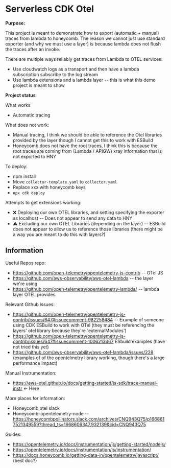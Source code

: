 # Serverless CDK Otel

**Purpose:**

This project is meant to demonstrate how to export (automatic + manual) traces from lambda to honeycomb. The reason we cannot just use standard exporter (and why we must use a layer) is because lambda does not flush the traces after an invoke. 

There are multiple ways reliably get traces from Lambda to OTEL services:
- Use cloudwatch logs as a transport and then have a lambda subscription subscribe to the log stream
- Use lambda extensions and a lambda layer -- this is what this demo project is meant to show

**Project status**

What works
- Automatic tracing

What does not work:
- Manual tracing, I think we should be able to reference the Otel libraries provided by the layer though I cannot get this to work with ESBuild
- Honeycomb does not have the root traces, I think this is because the root traces are coming from (Lambda / APIGW) xray information that is not exported to HNY

To deploy:
- npm install
- Move `collector-template.yaml` to `collector.yaml`
- Replace xxx with honeycomb keys
- `npx cdk deploy`

Attempts to get extensions working:
- ❌ Deploying our own OTEL libraries, and setting specifying the exporter as localhost -- Does not appear to send any data to HNY
- ⚠️ Excluding our own OTEL Libraries (depending on the layer) -- ESBuild does not appear to allow us to reference those libraries (there might be a way you are meant to do this with layers?)

## Information

Useful Repos repo:

- https://github.com/open-telemetry/opentelemetry-js-contrib -- OTel JS
- https://github.com/aws-observability/aws-otel-lambda -- the layer we're using
- https://github.com/open-telemetry/opentelemetry-lambda/ -- lambda layer OTEL provides

Relevant Github issues:

- https://github.com/open-telemetry/opentelemetry-js-contrib/issues/647#issuecomment-982258484 -- Example of someone using CDK ESBuild to work with OTel (they must be referencing the layers' otel library because they're 'externalModules')
- https://github.com/open-telemetry/opentelemetry-js-contrib/issues/647#issuecomment-1006213667 ESbuild examples (have not tried this yet)
- https://github.com/aws-observability/aws-otel-lambda/issues/228 (examples of of the opentelmetry library working, though there's a large performance impact)

Manual Instrumentation:

- https://aws-otel.github.io/docs/getting-started/js-sdk/trace-manual-instr <- Here


More places for information:
- Honeycomb otel slack
- Honeycomb-opentelemetry-node -- https://honeycombpollinators.slack.com/archives/CNQ943Q75/p1668617521349559?thread_ts=1668606347.932139&cid=CNQ943Q75


Guides:
- https://opentelemetry.io/docs/instrumentation/js/getting-started/nodejs/
- https://opentelemetry.io/docs/instrumentation/js/instrumentation/
- https://docs.honeycomb.io/getting-data-in/opentelemetry/javascript/ (best doc?)